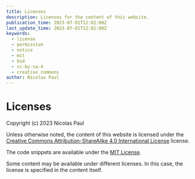 ```yaml
---
title: Licenses
description: Licenses for the content of this website.
publication_time: 2023-07-01T12:02:00Z
last_update_time: 2023-07-01T12:02:00Z
keywords:
  - license
  - permissive
  - notice
  - mit
  - bsd
  - cc-by-sa-4
  - creative commons
author: Nicolas Paul
---
```

# Licenses

Copyright (c) 2023 Nicolas Paul

Unless otherwise noted, the content of this website is licensed under the 
[Creative Commons Attribution-ShareAlike 4.0 International License](LICENSE-CC-BY-SA-40.txt)
license.

The code snippets are available under the [MIT License](LICENSE-MIT.txt).

Some content may be available under different licenses. In this case, the
license is specified in the content itself.
